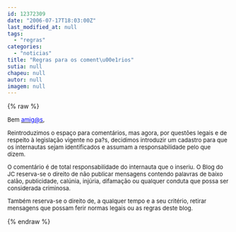 ```yaml
---
id: 12372309
date: "2006-07-17T18:03:00Z"
last_modified_at: null
tags:
  - "regras"
categories:
  - "noticias"
title: "Regras para os coment\u00e1rios"
sutia: null
chapeu: null
autor: null
imagem: null
---
```

{% raw %}
<p><FONT size=2></p>
<p><P>Bem </FONT><A href=\"mailto:amig@s\"><U><FONT color=#0000ff size=2>amig@s</U></FONT></A><FONT size=2>,</P></p>
<p><P>Reintroduzimos o espaço para comentários, mas agora, por questões legais e de respeito à legislação vigente no pa?s, decidimos introduzir um cadastro para que os internautas sejam identificados e assumam a responsabilidade pelo que dizem.</P></p>
<p><P>O comentário é de total responsabilidade do internauta que o inseriu. O Blog do JC reserva-se o direito de não publicar mensagens contendo palavras de baixo calão, publicidade, calúnia, injúria, difamação ou qualquer conduta que possa ser considerada criminosa.</P></p>
<p><P>Também reserva-se o direito de, a qualquer tempo e a seu critério, retirar mensagens que possam ferir normas legais ou as regras deste blog.</P></FONT> </p>
{% endraw %}
